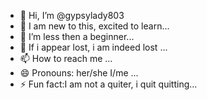 - 👋 Hi, I’m @gypsylady803
- 👀 I am new to this, excited to learn...
- 🌱 I’m less then a beginner...
- 💞️ If i appear lost, i am indeed lost ...
- 📫 How to reach me ...
- 😄 Pronouns: her/she I/me ...
- ⚡ Fun fact:I am not a quiter, i quit quitting...

<!---
gypsylady803/gypsylady803 is a ✨ special ✨ repository because its `README.md` (this file) appears on your GitHub profile.
You can click the Preview link to take a look at your changes.
--->
